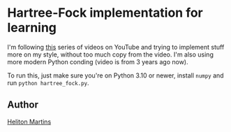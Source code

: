 # Hartree-Fock implementation for learning

I'm following [this](https://youtu.be/eDAfpQIMde0?list=PL-hN8vfRaU7jSFHN1ZSAMNe_2nXhwAmzM) series of videos on YouTube and trying to implement stuff more on my style, without too much copy from the video. I'm also using more modern Python conding (video is from 3 years ago now).

To run this, just make sure you're on Python 3.10 or newer, install `numpy` and run `python hartree_fock.py`.

## Author
[Heliton Martins](https://linktr.ee/hellmrf)